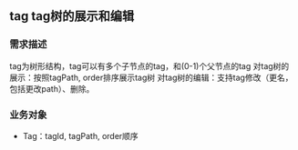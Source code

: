## tag tag树的展示和编辑
### 需求描述
tag为树形结构，tag可以有多个子节点的tag，和(0-1)个父节点的tag
对tag树的展示：按照tagPath, order排序展示tag树
对tag树的编辑：支持tag修改（更名，包括更改path）、删除。

### 业务对象
- Tag：tagId, tagPath, order顺序
